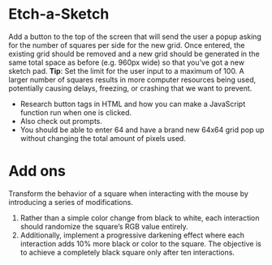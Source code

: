 # Etch-a-Sketch


<p>Add a button to the top of the screen that will send the user a popup asking for the number of squares per side for the new grid. Once entered, the existing grid should be removed and a new grid should be generated in the same total space as before (e.g. 960px wide) so that you’ve got a new sketch pad. <strong>Tip</strong>: Set the limit for the user input to a maximum of 100. A larger number of squares results in more computer resources being used, potentially causing delays, freezing, or crashing that we want to prevent.</p>
<ul>
  <li>
    Research button tags in HTML and how you can make a JavaScript function run when one is clicked.    
  </li>
  <li>
    Also check out prompts.
  </li>
  <li>
    You should be able to enter 64 and have a brand new 64x64 grid pop up without changing the total amount of pixels used.
  </li>
</ul>

# Add ons
<p>Transform the behavior of a square when interacting with the mouse by introducing a series of modifications.</p>

<ol>
  <li>
    Rather than a simple color change from black to white, each interaction should randomize the square’s RGB value entirely.
  </li>
  <li>
    Additionally, implement a progressive darkening effect where each interaction adds 10% more black or color to the square. The objective is to achieve a completely black square only after ten interactions.    
  </li>
</ol>
